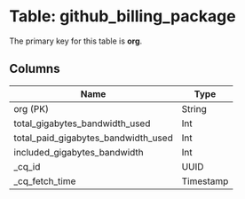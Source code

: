 # Table: github_billing_package


The primary key for this table is **org**.


## Columns
| Name          | Type          |
| ------------- | ------------- |
|org (PK)|String|
|total_gigabytes_bandwidth_used|Int|
|total_paid_gigabytes_bandwidth_used|Int|
|included_gigabytes_bandwidth|Int|
|_cq_id|UUID|
|_cq_fetch_time|Timestamp|